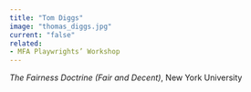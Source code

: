 ```yaml
---
title: "Tom Diggs"
image: "thomas_diggs.jpg"
current: "false"
related:
- MFA Playwrights’ Workshop
---
```


*The Fairness Doctrine (Fair and Decent)*, New York University
